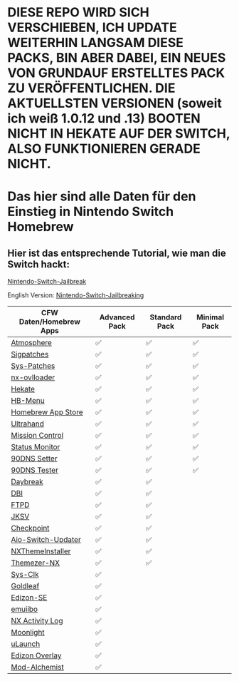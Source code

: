 # DIESE REPO WIRD SICH VERSCHIEBEN, ICH UPDATE WEITERHIN LANGSAM DIESE PACKS, BIN ABER DABEI, EIN NEUES VON GRUNDAUF ERSTELLTES PACK ZU VERÖFFENTLICHEN. DIE AKTUELLSTEN VERSIONEN (soweit ich weiß 1.0.12 und .13) BOOTEN NICHT IN HEKATE AUF DER SWITCH, ALSO FUNKTIONIEREN GERADE NICHT.


# Das hier sind alle Daten für den Einstieg in Nintendo Switch Homebrew

## Hier ist das entsprechende Tutorial, wie man die Switch hackt:


[Nintendo-Switch-Jailbreak](https://github.com/Nico-Shock/Nintendo-Switch-Jailbreak)

English Version:
[Nintendo-Switch-Jailbreaking](https://github.com/Nico-Shock/Switch-Jailbreaking-Toturial)


| CFW Daten/Homebrew Apps       | Advanced Pack       | Standard Pack       | Minimal Pack        |
| ----------------------------- | ------------------- | ------------------- | ------------------- |
| [Atmosphere](https://github.com/Atmosphere-NX/Atmosphere/releases/tag/1.7.1) | ✅                   | ✅                   | ✅                   |
| [Sigpatches](https://gbatemp.net/threads/sigpatches-for-atmosphere-hekate-fss0-fusee-package3.571543/page-177#post-10438165) | ✅                   | ✅                   | ✅                   |
| [Sys-Patches](https://github.com/impeeza/sys-patch/releases/tag/v1.5.2) | ✅                   | ✅                   | ✅                   |
| [nx-ovlloader](https://github.com/ppkantorski/nx-ovlloader/releases/tag/v1.0.8)  | ✅                   | ✅                   | ✅                   |
| [Hekate](https://github.com/CTCaer/hekate/releases/tag/v6.2.2) | ✅                   | ✅                   | ✅                   |
| [HB-Menu](https://github.com/switchbrew/nx-hbmenu/releases/tag/v3.6.0) | ✅                   | ✅                   | ✅                   |
| [Homebrew App Store](https://github.com/fortheusers/hb-appstore/releases/tag/v2.3.2) | ✅                   | ✅                   | ✅                   |
| [Ultrahand](https://github.com/ppkantorski/Ultrahand-Overlay/releases/tag/v1.7.8) | ✅                   | ✅                   | ✅                   |
| [Mission Control](https://github.com/ndeadly/MissionControl/releases/tag/v0.11.1) | ✅                   | ✅                   | ✅                   |
| [Status Monitor](https://github.com/masagrator/Status-Monitor-Overlay/releases/tag/1.1.3) | ✅                   | ✅                   | ✅                   |
| [90DNS Setter](https://github.com/suchmememanyskill/switch-90dns-setter/releases) | ✅                   | ✅                   | ✅                   |
| [90DNS Tester](https://github.com/meganukebmp/Switch_90DNS_tester/releases/) | ✅                   | ✅                   | ✅                   |
| [Daybreak](https://github.com/Atmosphere-NX/Atmosphere/releases/tag/1.7.1) | ✅                   | ✅                   |                     |
| [DBI](https://github.com/rashevskyv/dbi/releases/tag/658) | ✅                   | ✅                   |                     |
| [FTPD](https://github.com/mtheall/ftpd/releases/tag/v3.1.0) | ✅                   | ✅                   |                     |
| [JKSV](https://github.com/J-D-K/JKSV/releases/tag/08%2F06%2F2024) | ✅                   | ✅                   |                     |
| [Checkpoint](https://github.com/BernardoGiordano/Checkpoint/releases/tag/v3.8.0) | ✅                   | ✅                   |                     |
| [Aio-Switch-Updater](https://github.com/HamletDuFromage/aio-switch-updater/releases/tag/2.23.2) | ✅                   | ✅                   |                     |
| [NXThemeInstaller](https://github.com/exelix11/SwitchThemeInjector/releases/tag/v4.7.1) | ✅                   | ✅                   |                     |
| [Themezer-NX](https://github.com/suchmememanyskill/themezer-nx/releases/tag/2.0.0) | ✅                   | ✅                   |                     |
| [Sys-Clk](https://github.com/retronx-team/sys-clk/releases/tag/2.0.0-rc) | ✅                   |                     |                     |
| [Goldleaf](https://github.com/XorTroll/Goldleaf/releases/tag/1.0.0) | ✅                   |                     |                     |
| [Edizon-SE](https://github.com/tomvita/EdiZon-SE/releases/tag/3.8.36) | ✅                   |                     |                     |
| [emuiibo](https://github.com/XorTroll/emuiibo/releases/tag/1.1.1) | ✅                   |                     |                     |
| [NX Activity Log](https://github.com/tallbl0nde/NX-Activity-Log/releases/tag/v1.4.0) | ✅                   |                     |                     |
| [Moonlight](https://github.com/XITRIX/Moonlight-Switch/releases/tag/v1.2.1) | ✅                   |                     |                     |
| [uLaunch](https://github.com/XorTroll/uLaunch/releases/tag/1.0.0) | ✅                   |                     |                     |
| [Edizon Overlay](https://github.com/proferabg/EdiZon-Overlay/releases/tag/v1.0.8) | ✅                   |                     |                     |
| [Mod-Alchemist](https://github.com/ppkantorski/Mod-Alchemist/releases/tag/v0.4.8) | ✅                   |                     |                     |
